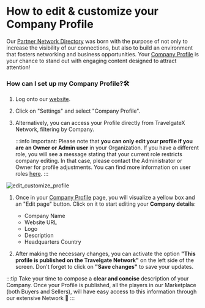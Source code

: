 ﻿---
sidebar_position: 1
---

# How to edit & customize your Company Profile

Our [Partner Network Directory](https://app.travelgatex.com/network) was born with the purpose of not only to increase the visibility of our connections, but also to build an environment that fosters networking and business opportunities. Your [Company Profile](https://app.travelgatex.com/settings/company-profile) is your chance to stand out with engaging content designed to attract attention!

### How can I set up my Company Profile?🛠️
1. Log onto our [website](https://www.travelgatex.com/).
1. Click on "Settings" and select "Company Profile".
1. Alternatively, you can access your Profile directly from TravelgateX Network, filtering by Company.

	:::info Important: 
	Please note that **you can only edit your profile if you are an Owner or Admin user** in your Organization. If you have a different role, you will see a message stating that your current role restricts company editing. In that case, please contact the Administrator or Owner for profile adjustments. You can find more information on user roles [here](/kb/account-settings/users-management/how-to-add-manage-users-to-organization).
	:::

![edit_customize_profile](https://storage.travelgate.com/kbase/edit_customize_profile.jpg)

1. Once in your [Company Profile](https://app.travelgatex.com/settings/company-profile) page, you will visualize a yellow box and an "Edit page" button. Click on it to start editing your **Company details**:
	- Company Name
	- Website URL
	- Logo
	- Description
	- Headquarters Country

1. After making the necessary changes, you can activate the option **"This profile is published on the Travelgate Network"** on the left side of the screen. Don't forget to click on **"Save changes"** to save your updates.

:::tip
Take your time to compose a **clear and concise** description of your Company. Once your Profile is published, all the players in our Marketplace (both Buyers and Sellers), will have easy access to this information through our extensive Network 🚀
:::